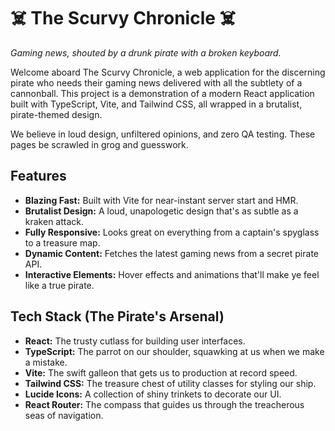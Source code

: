 # ☠️ The Scurvy Chronicle ☠️

*Gaming news, shouted by a drunk pirate with a broken keyboard.*

Welcome aboard The Scurvy Chronicle, a web application for the discerning pirate who needs their gaming news delivered with all the subtlety of a cannonball. This project is a demonstration of a modern React application built with TypeScript, Vite, and Tailwind CSS, all wrapped in a brutalist, pirate-themed design.

We believe in loud design, unfiltered opinions, and zero QA testing. These pages be scrawled in grog and guesswork.

## Features

*   **Blazing Fast:** Built with Vite for near-instant server start and HMR.
*   **Brutalist Design:** A loud, unapologetic design that's as subtle as a kraken attack.
*   **Fully Responsive:** Looks great on everything from a captain's spyglass to a treasure map.
*   **Dynamic Content:** Fetches the latest gaming news from a secret pirate API.
*   **Interactive Elements:** Hover effects and animations that'll make ye feel like a true pirate.

## Tech Stack (The Pirate's Arsenal)

*   **React:** The trusty cutlass for building user interfaces.
*   **TypeScript:** The parrot on our shoulder, squawking at us when we make a mistake.
*   **Vite:** The swift galleon that gets us to production at record speed.
*   **Tailwind CSS:** The treasure chest of utility classes for styling our ship.
*   **Lucide Icons:** A collection of shiny trinkets to decorate our UI.
*   **React Router:** The compass that guides us through the treacherous seas of navigation.
